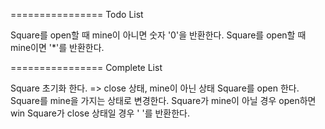 ================
Todo List


Square를 open할 때 mine이 아니면 숫자 '0'을 반환한다.
Square를 open할 때 mine이면 '*'를 반환한다.

================
Complete List

Square 초기화 한다. => close 상태, mine이 아닌 상태
Square를 open 한다.
Square를 mine을 가지는 상태로 변경한다.
Square가 mine이 아닐 경우 open하면 win
Square가 close 상태일 경우 ' '를 반환한다.